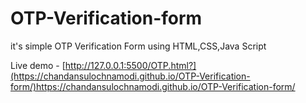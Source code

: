 # OTP-Verification-form
it's simple OTP Verification Form using HTML,CSS,Java Script


Live demo - [http://127.0.0.1:5500/OTP.html?](https://chandansulochnamodi.github.io/OTP-Verification-form/)https://chandansulochnamodi.github.io/OTP-Verification-form/
